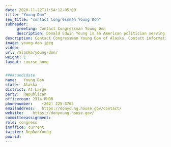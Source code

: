 ```yaml
---
date: 2020-11-22T11:54:12-05:00
title: "Young Don"
seo_title: "contact Congressman Young Don"
subheader:
     greeting: Contact Congressman Young Don 
     description: Donald Edwin Young is an American politician serving as the U.S. Representative for Alaska's at-large congressional district since 1973. He is the Republican Party's longest-serving member of the U.S. House of Representatives in history, having represented Alaska for 24 terms.
description: Contact Congressman Young Don of Alaska. Contact information for Young Don includes email address, phone number, and mailing address.
image: young-don.jpeg
video: 
url: /alaska/young-don/
weight: 1
layout: course_home


####candidate
name:	Young Don
state:	Alaska
district: At Large
party:	Republican
officeroom:	2314 RHOB
phonenumber:	(202) 225-5765
emailaddress:	https://donyoung.house.gov/contact/
website:	https://donyoung.house.gov/
committeeassignment: 
role: congress
inoffice: current
twitter: RepDonYoung
powrid: 
---
```


